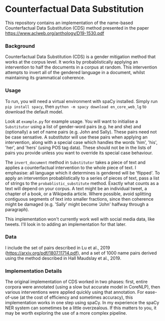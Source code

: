 # Counterfactual Data Substitution

This repository contains an implementation of 
the name-based Counterfactual Data Substitution (CDS) method presented in the paper https://www.aclweb.org/anthology/D19-1530.pdf

### Background

Counterfactual Data Substitution (CDS) is a gender mitigation method that works at the corpus level. 
It works by probablistically applying an intervention to half the documents in a corpus at random.
This intervention attempts to invert all of the gendered language in a document, whilst maintaining its grammatical coherence.

### Usage

To run, you will need a virtual environment with spaCy installed. Simply run `pip install spacy`, 
then `python -m spacy download en_core_web_lg` to download the default model.

Look at `example.py` for example usage.
You will want to initialise a `Substitutor` using a list of gender-word pairs (e.g. he and she) and (optionally) a set of name pairs (e.g. John and Sally). These pairs need not be case sensative.
A substitutor will use these pairs when applying an intervention, along with a special case which handles the words 'him', 'his', 'her', and 'hers' (using POS tag data). These should not be in the lists of pairs you provide unless you 
want to override its special case behaviour.

The `invert_document` method in `Substitutor` takes a piece of text
and applies a counterfactual intervention to the whole piece of text. I emphasise: all language which it determines is gendered will be 'flipped'.
To apply an intervention probablistically to a series of pieces of text, pass a list of strings to the `probablistic_substitute` method. 
Exactly what counts as a text will depend on your corpus. A text might be an individual tweet, a chapter of a book, or a Wikipedia article. Where possible, 
avoid splitting contiguous segments of text into smaller fractions, since then coherence might be damaged (e.g. 'Sally' might become 'John' halfway through a paragraph). 

This implementation won't currently work well with social media data, like tweets. I'll look in to adding an implementation for that later.

### Data

I include the set of pairs described in Lu et al., 2019 (https://arxiv.org/pdf/1807.11714.pdf), and a set of 1000 name pairs 
derived using the method described in Hall Maudslay et al., 2019.

### Implementation Details

The original implementation of CDS worked in two phases:
first, entire corpora were annotated (using a slow but accurate model in CoreNLP),
then various interventions were applied quickly using that annotation. For ease-of-use (at the cost of efficiency and sometimes accuracy), this
implementation works in one step using spaCy. In my experience the spaCy NER system can sometimes be a little overzealous.
If this matters to you, it may be worth exploring the use of a more complex pipeline.
